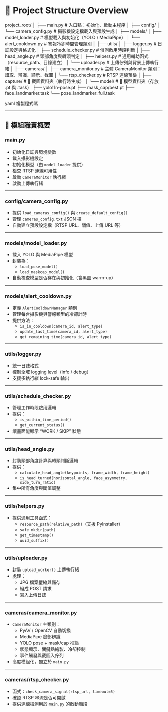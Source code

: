 # 📁 Project Structure Overview

project_root/
│
├── main.py # 入口點：初始化、啟動主程序
│
├── config/
│ └── camera_config.py # 攝影機設定檔載入與預設生成
│
├── models/
│ ├── model_loader.py # 模型載入與初始化（YOLO / MediaPipe）
│ └── alert_cooldown.py # 警報冷卻時間管理類別
│
├── utils/
│ ├── logger.py # 日誌設定與格式化
│ ├── schedule_checker.py # 偵測啟用時段判斷
│ ├── head_angle.py # 頭部角度與轉頭判定
│ ├── helpers.py # 通用輔助函式（resource_path、目錄建立）
│ └── uploader.py # 上傳佇列與背景上傳執行緒
│
├── cameras/
│ ├── camera_monitor.py # 主體 CameraMonitor 類別：讀取、辨識、顯示、截圖
│ └── rtsp_checker.py # RTSP 連線預檢
│
├── capture/ # 📁 截圖資料夾（執行時生成）
│
└── model/ # 📁 模型資料夾（存放 .pt 與 .task）
├── yolo11n-pose.pt
├── mask_cap/best.pt
├── face_landmarker.task
└── pose_landmarker_full.task

yaml
複製程式碼

---

## 🔧 模組職責概要

### **main.py**
- 初始化日誌與環境變數  
- 載入攝影機設定  
- 初始化模型（由 `model_loader` 提供）  
- 檢查 RTSP 連線可用性  
- 啟動 `CameraMonitor` 執行緒  
- 啟動上傳執行緒  

---

### **config/camera_config.py**
- 提供 `load_cameras_config()` 與 `create_default_config()`  
- 管理 `cameras_config.txt` JSON 檔  
- 自動建立預設設定檔（RTSP URL、閾值、上傳 URL 等）

---

### **models/model_loader.py**
- 載入 YOLO 與 MediaPipe 模型  
- 封裝為：
  - `load_pose_model()`
  - `load_maskcap_model()`  
- 自動檢查模型是否存在與初始化（含黑圖 warm-up）

---

### **models/alert_cooldown.py**
- 定義 `AlertCooldownManager` 類別  
- 管理每台攝影機與警報類型的冷卻計時  
- 提供方法：
  - `is_in_cooldown(camera_id, alert_type)`
  - `update_last_time(camera_id, alert_type)`
  - `get_remaining_time(camera_id, alert_type)`

---

### **utils/logger.py**
- 統一日誌格式  
- 控制全域 logging level（info / debug）  
- 支援多執行緒 lock-safe 輸出  

---

### **utils/schedule_checker.py**
- 管理工作時段啟用邏輯  
- 提供：
  - `is_within_time_period()`
  - `get_current_status()`  
- 讓畫面能顯示 “WORK / SKIP” 狀態  

---

### **utils/head_angle.py**
- 封裝頭部角度計算與轉頭判斷邏輯  
- 提供：
  - `calculate_head_angle(keypoints, frame_width, frame_height)`
  - `is_head_turned(horizontal_angle, face_asymmetry, side_turn_ratio)`  
- 集中所有角度與閾值調整  

---

### **utils/helpers.py**
- 提供通用工具函式：
  - `resource_path(relative_path)`（支援 PyInstaller）
  - `safe_mkdir(path)`
  - `get_timestamp()`
  - `uuid_suffix()`

---

### **utils/uploader.py**
- 封裝 `upload_worker()` 上傳執行緒  
- 處理：
  - JPG 檔案壓縮與儲存  
  - 組成 POST 請求  
  - 寫入上傳日誌  

---

### **cameras/camera_monitor.py**
- `CameraMonitor` 主類別：
  - PyAV / OpenCV 自動切換  
  - MediaPipe 臉部辨識  
  - YOLO pose + mask/cap 推論  
  - 狀態顯示、關鍵點繪製、冷卻控制  
  - 事件觸發與截圖入佇列  
- 高度模組化，獨立於 `main.py`

---

### **cameras/rtsp_checker.py**
- 函式：`check_camera_signal(rtsp_url, timeout=5)`  
- 確認 RTSP 串流是否可開啟  
- 提供連線檢測用於 `main.py` 的啟動階段